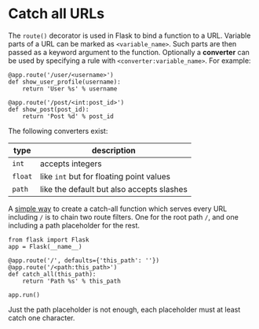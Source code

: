 # Catch all URLs

The `route()` decorator is used in Flask to bind a function to a URL. Variable
parts of a URL can be marked as
`<variable_name>`. Such parts are then passed as a keyword argument to the
function. Optionally a **converter** can be used by specifying a rule with
`<converter:variable_name>`. For example:

    @app.route('/user/<username>')
    def show_user_profile(username):
        return 'User %s' % username

    @app.route('/post/<int:post_id>')
    def show_post(post_id):
        return 'Post %d' % post_id

The following converters exist:

| type   | description                               |
| -----  | ----------------------------------------- |
| `int`  | accepts integers                          |
| `float`| like `int` but for floating point values  |
| `path` | like the default but also accepts slashes |

A [simple way](http://flask.pocoo.org/snippets/57/) to create a catch-all
function which serves every URL including `/` is to chain two route filters.
One for the root path `/`, and one including a path placeholder for the rest.

    from flask import Flask
    app = Flask(__name__)

    @app.route('/', defaults={'this_path': ''})
    @app.route('/<path:this_path>')
    def catch_all(this_path):
        return 'Path %s' % this_path

    app.run()

Just the path placeholder is not enough, each placeholder must at least catch
one character.

